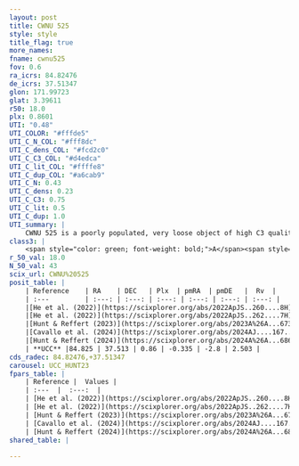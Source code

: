 ```yaml
---
layout: post
title: CWNU 525
style: style
title_flag: true
more_names: 
fname: cwnu525
fov: 0.6
ra_icrs: 84.82476
de_icrs: 37.51347
glon: 171.99723
glat: 3.39611
r50: 18.0
plx: 0.8601
UTI: "0.48"
UTI_COLOR: "#fffde5"
UTI_C_N_COL: "#fff8dc"
UTI_C_dens_COL: "#fcd2c0"
UTI_C_C3_COL: "#d4edca"
UTI_C_lit_COL: "#ffffe8"
UTI_C_dup_COL: "#a6cab9"
UTI_C_N: 0.43
UTI_C_dens: 0.23
UTI_C_C3: 0.75
UTI_C_lit: 0.5
UTI_C_dup: 1.0
UTI_summary: |
    CWNU 525 is a poorly populated, very loose object of high C3 quality. It was recently reported but it is moderately studied in the literature.
class3: |
    <span style="color: green; font-weight: bold;">A</span><span style="color: #FFC300; font-weight: bold;">B</span>
r_50_val: 18.0
N_50_val: 43
scix_url: CWNU%20525
posit_table: |
    | Reference    | RA    | DEC   | Plx  | pmRA  | pmDE   |  Rv  |
    | :---         | :---: | :---: | :---: | :---: | :---: | :---: |
    |[He et al. (2022)](https://scixplorer.org/abs/2022ApJS..260....8H) | 84.805 | 37.492 | 0.87 | -0.36 | -2.79 | -- |
    |[He et al. (2022)](https://scixplorer.org/abs/2022ApJS..262....7H) | 359.297 | 55.809 | 2.515 | 8.227 | -3.68 | -- |
    |[Hunt & Reffert (2023)](https://scixplorer.org/abs/2023A%26A...673A.114H) | 84.926 | 37.501 | 0.853 | -0.325 | -2.797 | 2.583 |
    |[Cavallo et al. (2024)](https://scixplorer.org/abs/2024AJ....167...12C) | 84.763 | 37.518 | 0.856 | -- | -- | -- |
    |[Hunt & Reffert (2024)](https://scixplorer.org/abs/2024A%26A...686A..42H) | 84.926 | 37.501 | 0.853 | -0.325 | -2.797 | 2.583 |
    | **UCC** |84.825 | 37.513 | 0.86 | -0.335 | -2.8 | 2.503 | 
cds_radec: 84.82476,+37.51347
carousel: UCC_HUNT23
fpars_table: |
    | Reference |  Values |
    | :---  |  :---:  |
    | [He et al. (2022)](https://scixplorer.org/abs/2022ApJS..260....8H) | `AG=0.8, m-M=9.75, logAge=7.3, Z=0.006` |
    | [He et al. (2022)](https://scixplorer.org/abs/2022ApJS..262....7H) | `A0=0.2, logAge=7.1` |
    | [Hunt & Reffert (2023)](https://scixplorer.org/abs/2023A%26A...673A.114H) | `AV50=0.745, diffAV50=1.104, MOD50=10.218, logAge50=7.449` |
    | [Cavallo et al. (2024)](https://scixplorer.org/abs/2024AJ....167...12C) | `AV50=1.05, dMod50=10.34, logAge50=6.95, [Fe/H]50=-0.28` |
    | [Hunt & Reffert (2024)](https://scixplorer.org/abs/2024A%26A...686A..42H) | `MassJ=262.234` |
shared_table: |
    
---
```

